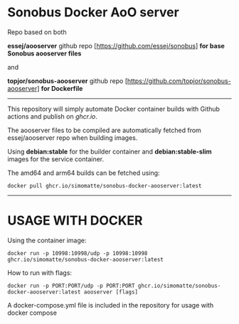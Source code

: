 # Sonobus Docker AoO server

Repo based on both

**essej/aooserver** github repo [https://github.com/essej/sonobus] **for base Sonobus aooserver files**

and

**topjor/sonobus-aooserver** github repo [https://github.com/topjor/sonobus-aooserver] **for Dockerfile**

---

This repository will simply automate Docker container builds with Github actions and publish on _ghcr.io_.

The aooserver files to be compiled are automatically fetched from essej/aooserver repo when building images.

Using **debian:stable** for the builder container and **debian:stable-slim** images for the service container.

The amd64 and arm64 builds can be fetched using:
```
docker pull ghcr.io/simomatte/sonobus-docker-aooserver:latest
```

---

# USAGE WITH DOCKER

Using the container image:

    docker run -p 10998:10998/udp -p 10998:10998 ghcr.io/simomatte/sonobus-docker-aooserver:latest

How to run with flags: 
```
docker run -p PORT:PORT/udp -p PORT:PORT ghcr.io/simomatte/sonobus-docker-aooserver:latest aooserver [flags]
```

A docker-compose.yml file is included in the repository for usage with docker compose
